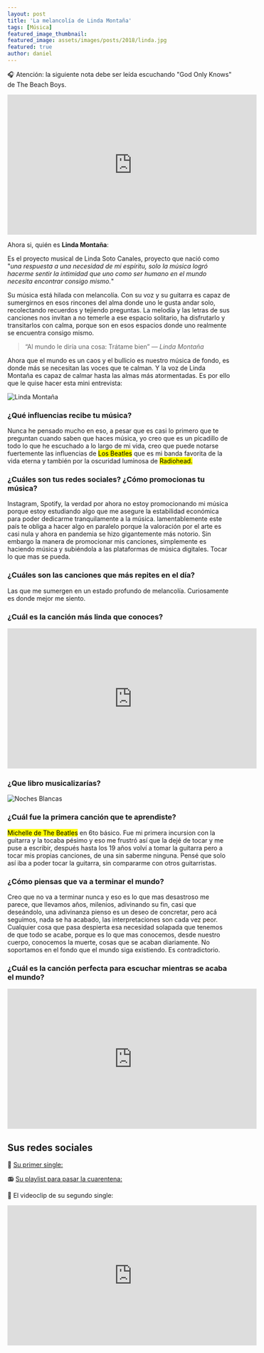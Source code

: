 ```yaml
---
layout: post
title: 'La melancolía de Linda Montaña'
tags: [Música]
featured_image_thumbnail:
featured_image: assets/images/posts/2018/linda.jpg
featured: true
author: daniel
---
```



🎧 Atención: la siguiente nota debe ser leída escuchando "God Only Knows" de The Beach Boys.


<iframe width="560" height="315" src="https://www.youtube.com/embed/cgp4e_FZq00" frameborder="0" allow="accelerometer; autoplay; encrypted-media; gyroscope; picture-in-picture" allowfullscreen></iframe>


Ahora si, quién es **Linda Montaña**:

Es el proyecto musical de Linda Soto Canales, proyecto que nació como "*una respuesta a una necesidad de mi espíritu, solo la música logró hacerme sentir la intimidad que uno como ser humano en el mundo necesita encontrar consigo mismo.*"

Su música está hilada con melancolía. Con su voz y su guitarra es capaz de sumergirnos en esos rincones del alma donde uno le gusta andar solo, recolectando recuerdos y tejiendo preguntas. La melodía y las letras de sus canciones nos invitan a no temerle a ese espacio solitario, ha disfrutarlo y transitarlos con calma, porque son en esos espacios donde uno realmente se encuentra consigo mismo.

<blockquote class="alignleft">“Al mundo le diría una cosa: Trátame bien” <cite>― Linda Montaña</cite></blockquote>

Ahora que el mundo es un caos y el bullicio es nuestro música de fondo, es donde más se necesitan las voces que te calman. Y la voz de Linda Montaña es capaz de calmar hasta las almas más atormentadas. Es por ello que le quise hacer esta mini entrevista:

![Linda Montaña](https://raromagazine.com/wp-content/uploads/2018/10/Linda-Monta%C3%B1a.png)



### ¿Qué influencias recibe tu música?

Nunca he pensado mucho en eso, a pesar que es casi lo primero que te preguntan cuando saben que haces música, yo creo que es un picadillo de todo lo que he escuchado a lo largo de mi vida, creo que puede notarse fuertemente las influencias de <mark>Los Beatles</mark> que es mi banda favorita de la vida eterna y también por la oscuridad luminosa de <mark>Radiohead.</mark>

### ¿Cuáles son tus redes sociales? ¿Cómo promocionas tu música?

Instagram, Spotify, la verdad por ahora no estoy promocionando mi música porque estoy estudiando algo que me asegure la estabilidad económica para poder dedicarme tranquilamente a la música. lamentablemente este país te obliga a hacer algo en paralelo porque la valoración por el arte es casi nula y ahora en pandemia se hizo gigantemente más notorio. Sin embargo la manera de promocionar mis canciones, simplemente es haciendo música y subiéndola a las plataformas de música digitales. Tocar lo que mas se pueda.


### ¿Cuáles son las canciones que más repites en el día?

Las que me sumergen en un estado profundo de melancolía. Curiosamente es donde mejor me siento.

### ¿Cuál es la canción más linda que conoces?

<iframe width="560" height="315" src="https://www.youtube.com/embed/prZwrcTEFfs" frameborder="0" allow="accelerometer; autoplay; encrypted-media; gyroscope; picture-in-picture" allowfullscreen></iframe>

### ¿Que libro musicalizarías?

![Noches Blancas](https://images-na.ssl-images-amazon.com/images/I/714aoRHO-IL.jpg)


### ¿Cuál fue la primera canción que te aprendiste?

<mark>Michelle de The Beatles</mark> en 6to básico. Fue mi primera incursion con la guitarra y la tocaba pésimo y eso me frustró así que  la dejé de tocar y me puse a escribir, después hasta los 19 años volví a tomar la guitarra pero a tocar mis propias canciones, de una sin saberme ninguna. Pensé que solo así iba a poder tocar la guitarra, sin compararme con otros guitarristas.

### ¿Cómo piensas que va a terminar el mundo?

Creo que no va a terminar nunca y eso es lo que mas desastroso me parece, que llevamos años, milenios, adivinando su fin, casi que deseándolo, una adivinanza pienso es un deseo de concretar, pero acá seguimos, nada se ha acabado, las interpretaciones son cada vez peor. Cualquier cosa que pasa despierta esa necesidad solapada que tenemos de que todo se acabe, porque es lo que mas conocemos, desde nuestro cuerpo, conocemos la muerte, cosas que se acaban diariamente. No soportamos en el fondo que el mundo siga existiendo. Es contradictorio.

### ¿Cuál es la canción perfecta para escuchar mientras se acaba el mundo?

<iframe width="560" height="315" src="https://www.youtube.com/embed/OYHRTxOp2LY" frameborder="0" allow="accelerometer; autoplay; encrypted-media; gyroscope; picture-in-picture" allowfullscreen></iframe>


## Sus redes sociales

🎤 [Su primer single:](https://open.spotify.com/track/65KEv0QV1dcvLfPq0tN02l?si=rDUznnubQMC78D71wBQADg)

📻 [Su playlist para pasar la cuarentena:](https://open.spotify.com/playlist/15BfxFRAjtIKuJAQFrswHx?si=2NAwVwEIR3eA2ju4obPQLg)

📼 El videoclip de su segundo single:

<iframe width="560" height="315" src="https://www.youtube.com/embed/iYf3GTj9F28" frameborder="0" allow="accelerometer; autoplay; encrypted-media; gyroscope; picture-in-picture" allowfullscreen></iframe>
